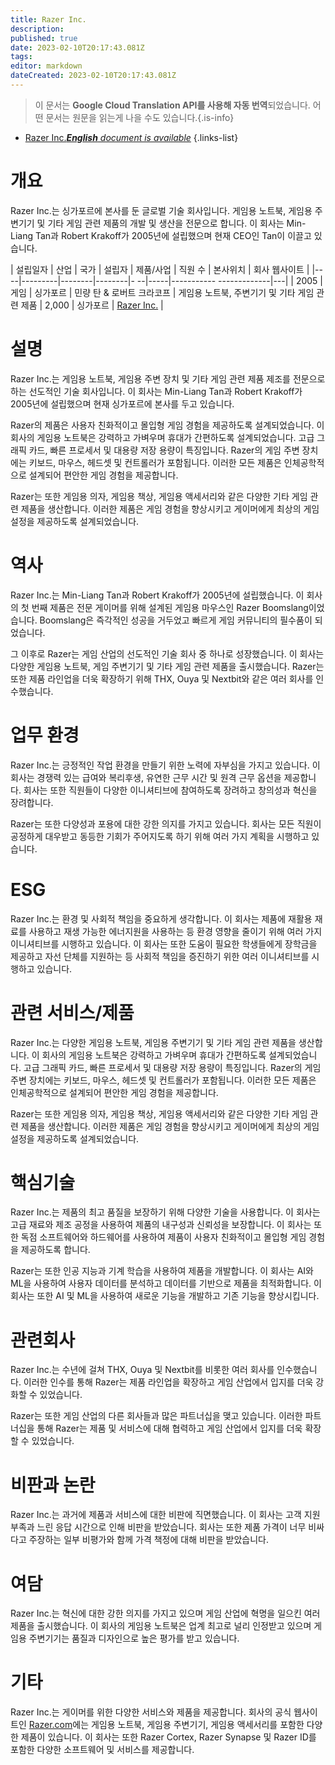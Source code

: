 ```yaml
---
title: Razer Inc.
description: 
published: true
date: 2023-02-10T20:17:43.081Z
tags: 
editor: markdown
dateCreated: 2023-02-10T20:17:43.081Z
---
```


> 이 문서는 **Google Cloud Translation API를 사용해 자동 번역**되었습니다.
어떤 문서는 원문을 읽는게 나을 수도 있습니다.{.is-info}



- [Razer Inc.***English** document is available*](/en/Knowledge-base/Dictionary/Company/razer-inc-)
{.links-list}


# 개요

Razer Inc.는 싱가포르에 본사를 둔 글로벌 기술 회사입니다. 게임용 노트북, 게임용 주변기기 및 기타 게임 관련 제품의 개발 및 생산을 전문으로 합니다. 이 회사는 Min-Liang Tan과 Robert Krakoff가 2005년에 설립했으며 현재 CEO인 Tan이 이끌고 있습니다.

| 설립일자 | 산업 | 국가 | 설립자 | 제품/사업 | 직원 수 | 본사위치 | 회사 웹사이트 |
|----|---------|--------|--------|- --|-----|----------- -------------|---|
| 2005 | 게임 | 싱가포르 | 민량 탄 & 로버트 크라코프 | 게임용 노트북, 주변기기 및 기타 게임 관련 제품 | 2,000 | 싱가포르 | [Razer Inc.](https://www.razer.com/) |

# 설명

Razer Inc.는 게임용 노트북, 게임용 주변 장치 및 기타 게임 관련 제품 제조를 전문으로 하는 선도적인 기술 회사입니다. 이 회사는 Min-Liang Tan과 Robert Krakoff가 2005년에 설립했으며 현재 싱가포르에 본사를 두고 있습니다.

Razer의 제품은 사용자 친화적이고 몰입형 게임 경험을 제공하도록 설계되었습니다. 이 회사의 게임용 노트북은 강력하고 가벼우며 휴대가 간편하도록 설계되었습니다. 고급 그래픽 카드, 빠른 프로세서 및 대용량 저장 용량이 특징입니다. Razer의 게임 주변 장치에는 키보드, 마우스, 헤드셋 및 컨트롤러가 포함됩니다. 이러한 모든 제품은 인체공학적으로 설계되어 편안한 게임 경험을 제공합니다.

Razer는 또한 게임용 의자, 게임용 책상, 게임용 액세서리와 같은 다양한 기타 게임 관련 제품을 생산합니다. 이러한 제품은 게임 경험을 향상시키고 게이머에게 최상의 게임 설정을 제공하도록 설계되었습니다.

# 역사

Razer Inc.는 Min-Liang Tan과 Robert Krakoff가 2005년에 설립했습니다. 이 회사의 첫 번째 제품은 전문 게이머를 위해 설계된 게임용 마우스인 Razer Boomslang이었습니다. Boomslang은 즉각적인 성공을 거두었고 빠르게 게임 커뮤니티의 필수품이 되었습니다.

그 이후로 Razer는 게임 산업의 선도적인 기술 회사 중 하나로 성장했습니다. 이 회사는 다양한 게임용 노트북, 게임 주변기기 및 기타 게임 관련 제품을 출시했습니다. Razer는 또한 제품 라인업을 더욱 확장하기 위해 THX, Ouya 및 Nextbit와 같은 여러 회사를 인수했습니다.

# 업무 환경

Razer Inc.는 긍정적인 작업 환경을 만들기 위한 노력에 자부심을 가지고 있습니다. 이 회사는 경쟁력 있는 급여와 복리후생, 유연한 근무 시간 및 원격 근무 옵션을 제공합니다. 회사는 또한 직원들이 다양한 이니셔티브에 참여하도록 장려하고 창의성과 혁신을 장려합니다.

Razer는 또한 다양성과 포용에 대한 강한 의지를 가지고 있습니다. 회사는 모든 직원이 공정하게 대우받고 동등한 기회가 주어지도록 하기 위해 여러 가지 계획을 시행하고 있습니다.

# ESG

Razer Inc.는 환경 및 사회적 책임을 중요하게 생각합니다. 이 회사는 제품에 재활용 재료를 사용하고 재생 가능한 에너지원을 사용하는 등 환경 영향을 줄이기 위해 여러 가지 이니셔티브를 시행하고 있습니다. 이 회사는 또한 도움이 필요한 학생들에게 장학금을 제공하고 자선 단체를 지원하는 등 사회적 책임을 증진하기 위한 여러 이니셔티브를 시행하고 있습니다.

# 관련 서비스/제품

Razer Inc.는 다양한 게임용 노트북, 게임용 주변기기 및 기타 게임 관련 제품을 생산합니다. 이 회사의 게임용 노트북은 강력하고 가벼우며 휴대가 간편하도록 설계되었습니다. 고급 그래픽 카드, 빠른 프로세서 및 대용량 저장 용량이 특징입니다. Razer의 게임 주변 장치에는 키보드, 마우스, 헤드셋 및 컨트롤러가 포함됩니다. 이러한 모든 제품은 인체공학적으로 설계되어 편안한 게임 경험을 제공합니다.

Razer는 또한 게임용 의자, 게임용 책상, 게임용 액세서리와 같은 다양한 기타 게임 관련 제품을 생산합니다. 이러한 제품은 게임 경험을 향상시키고 게이머에게 최상의 게임 설정을 제공하도록 설계되었습니다.

# 핵심기술

Razer Inc.는 제품의 최고 품질을 보장하기 위해 다양한 기술을 사용합니다. 이 회사는 고급 재료와 제조 공정을 사용하여 제품의 내구성과 신뢰성을 보장합니다. 이 회사는 또한 독점 소프트웨어와 하드웨어를 사용하여 제품이 사용자 친화적이고 몰입형 게임 경험을 제공하도록 합니다.

Razer는 또한 인공 지능과 기계 학습을 사용하여 제품을 개발합니다. 이 회사는 AI와 ML을 사용하여 사용자 데이터를 분석하고 데이터를 기반으로 제품을 최적화합니다. 이 회사는 또한 AI 및 ML을 사용하여 새로운 기능을 개발하고 기존 기능을 향상시킵니다.

# 관련회사

Razer Inc.는 수년에 걸쳐 THX, Ouya 및 Nextbit를 비롯한 여러 회사를 인수했습니다. 이러한 인수를 통해 Razer는 제품 라인업을 확장하고 게임 산업에서 입지를 더욱 강화할 수 있었습니다.

Razer는 또한 게임 산업의 다른 회사들과 많은 파트너십을 맺고 있습니다. 이러한 파트너십을 통해 Razer는 제품 및 서비스에 대해 협력하고 게임 산업에서 입지를 더욱 확장할 수 있었습니다.

# 비판과 논란

Razer Inc.는 과거에 제품과 서비스에 대한 비판에 직면했습니다. 이 회사는 고객 지원 부족과 느린 응답 시간으로 인해 비판을 받았습니다. 회사는 또한 제품 가격이 너무 비싸다고 주장하는 일부 비평가와 함께 가격 책정에 대해 비판을 받았습니다.

# 여담

Razer Inc.는 혁신에 대한 강한 의지를 가지고 있으며 게임 산업에 혁명을 일으킨 여러 제품을 출시했습니다. 이 회사의 게임용 노트북은 업계 최고로 널리 인정받고 있으며 게임용 주변기기는 품질과 디자인으로 높은 평가를 받고 있습니다.

# 기타

Razer Inc.는 게이머를 위한 다양한 서비스와 제품을 제공합니다. 회사의 공식 웹사이트인 [Razer.com](https://www.razer.com/)에는 게임용 노트북, 게임용 주변기기, 게임용 액세서리를 포함한 다양한 제품이 있습니다. 이 회사는 또한 Razer Cortex, Razer Synapse 및 Razer ID를 포함한 다양한 소프트웨어 및 서비스를 제공합니다.